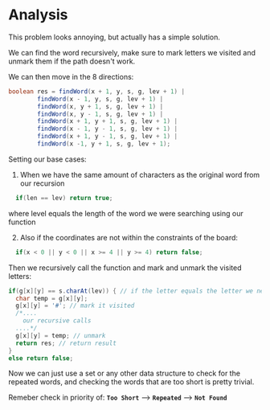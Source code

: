 # Analysis

This problem looks annoying, but actually has a simple solution.

We can find the word recursively, make sure to mark letters we visited and unmark them if the path doesn't work.

We can then move in the 8 directions:

```java
boolean	res = findWord(x + 1, y, s, g, lev + 1) |
        findWord(x - 1, y, s, g, lev + 1) |
        findWord(x, y + 1, s, g, lev + 1) |
        findWord(x, y - 1, s, g, lev + 1) |
        findWord(x + 1, y + 1, s, g, lev + 1) |
        findWord(x - 1, y - 1, s, g, lev + 1) |
        findWord(x + 1, y - 1, s, g, lev + 1) |
        findWord(x -1, y + 1, s, g, lev + 1);
```              

Setting our base cases:

1. When we have the same amount of characters as the original word from our recursion
  ```java
    if(len == lev) return true;  
  ```
  where level equals the length of the word we were searching using our function
  
2. Also if the coordinates are not within the constraints of the board:
  ```java
    if(x < 0 || y < 0 || x >= 4 || y >= 4) return false;
  ```

Then we recursively call the function and mark and unmark the visited letters:
```java
if(g[x][y] == s.charAt(lev)) { // if the letter equals the letter we need to have
  char temp = g[x][y]; 
  g[x][y] = '#'; // mark it visited
  /*....
    our recursive calls
  ....*/
  g[x][y] = temp; // unmark 
  return res; // return result
}
else return false;
```  

Now we can just use a set or any other data structure to check for the repeated words, and checking the words that are too short is pretty trivial.

Remeber check in priority of:
**```Too Short```** --> **```Repeated```** --> **```Not Found```**
  
